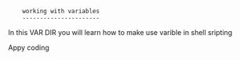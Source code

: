 		working with variables
		----------------------

In this VAR DIR	 you will learn how to make use varible in
shell sripting

Appy coding
